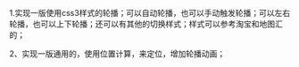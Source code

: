 ﻿1.实现一版使用css3样式的轮播；可以自动轮播，也可以手动触发轮播；可以左右轮播，也可以上下轮播；还可以有其他的切换样式；样式可以参考淘宝和地图汇的；

2、实现一版通用的，使用位置计算，来定位，增加轮播动画；
